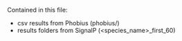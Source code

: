 Contained in this file:
 - csv results from Phobius (phobius/)
 - results folders from SignalP (<species_name>_first_60)
